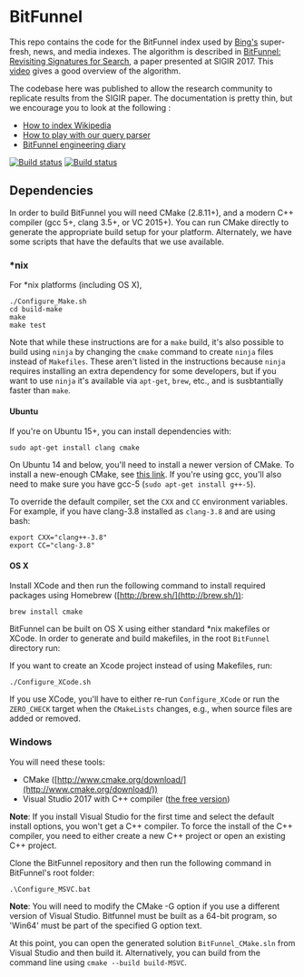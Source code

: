 # BitFunnel

This repo contains the code for the BitFunnel index used by [Bing's](http://www.bing.com) super-fresh, news, and media indexes. The algorithm is described in [BitFunnel: Revisiting Signatures for Search](https://dl.acm.org/doi/pdf/10.1145/3077136.3080789), a paper presented at SIGIR 2017. This [video](https://www.youtube.com/watch?v=1-Xoy5w5ydM) gives a good overview of the algorithm.

The codebase here was published to allow the research community to replicate results from the SIGIR paper. The documentation is pretty thin, but we encourage you to look at the following :

* [How to index Wikipedia](http://bitfunnel.org/index-build-tools/)
* [How to play with our query parser](http://bitfunnel.org/a-small-query-language/)
* [BitFunnel engineering diary](http://bitfunnel.org/blog-archive/)



[![Build status](https://ci.appveyor.com/api/projects/status/b65lb8wn2r7ux7d2/branch/master?svg=true)](https://ci.appveyor.com/project/MichaelHopcroft/bitfunnel)
[![Build status](https://doozer.io/badge/mikehopcroft/BitFunnel/buildstatus/master)](https://doozer.io/user/mikehopcroft/BitFunnel/builds)

Dependencies
------------

In order to build BitFunnel you will need CMake (2.8.11+), and a modern C++
compiler (gcc 5+, clang 3.5+, or VC 2015+). You can run CMake directly to generate the appropriate build setup for your platform. Alternately, we have some scripts that have the defaults that we use available.

### *nix

For *nix platforms (including OS X),

~~~
./Configure_Make.sh
cd build-make
make
make test
~~~

Note that while these instructions are for a `make` build, it's also possible to build using `ninja` by changing the `cmake` command to create `ninja` files instead of `Makefiles`. These aren't listed in the instructions because `ninja` requires installing an extra dependency for some developers, but if you want to use `ninja` it's available via `apt-get`, `brew`, etc., and is susbtantially faster than `make`.

#### Ubuntu

If you're on Ubuntu 15+, you can install dependencies with:

~~~
sudo apt-get install clang cmake
~~~

On Ubuntu 14 and below, you'll need to install a newer version of CMake. To
install a new-enough CMake, see [this link](http://askubuntu.com/questions/610291/how-to-install-cmake-3-2-on-ubuntu-14-04).
If you're using gcc, you'll also need to make sure you have gcc-5 (`sudo apt-get install g++-5`).

To override the default compiler, set the `CXX` and `CC` environment variables.
For example, if you have clang-3.8 installed as `clang-3.8` and are using bash:

~~~
export CXX="clang++-3.8"
export CC="clang-3.8"
~~~

#### OS X

Install XCode and then run the following command to install required packages
using Homebrew ([http://brew.sh/](http://brew.sh/)):

~~~
brew install cmake
~~~

BitFunnel can be built on OS X using either standard \*nix makefiles or XCode.
In order to generate and build makefiles, in the root `BitFunnel` directory run:

If you want to create an Xcode project instead of using Makefiles, run:

~~~
./Configure_XCode.sh
~~~

If you use XCode, you'll have to either re-run `Configure_XCode` or run the `ZERO_CHECK` target when the `CMakeLists` changes, e.g., when source files are added or removed.

### Windows

You will need these tools:

- CMake ([http://www.cmake.org/download/](http://www.cmake.org/download/))
- Visual Studio 2017 with C++ compiler ([the free version](https://www.visualstudio.com/en-us/products/visual-studio-community-vs.aspx))

**Note**: If you install Visual Studio for the first time and select the
default install options, you won't get a C++ compiler. To force the install of
the C++ compiler, you need to either create a new C++ project or open an
existing C++ project.

Clone the BitFunnel repository and then run the following command in BitFunnel's root folder:

~~~
.\Configure_MSVC.bat
~~~

**Note**: You will need to modify the CMake -G option if you use a different version of Visual Studio.
Bitfunnel must be built as a 64-bit program, so 'Win64' must be part of the specified G option text.

At this point, you can open the generated solution `BitFunnel_CMake.sln` from Visual Studio and then build it.
Alternatively, you can build from the command line using `cmake --build build-MSVC`.
